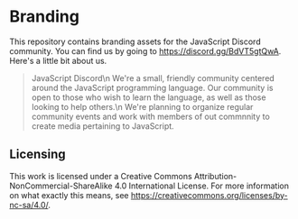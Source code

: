 # Branding
This repository contains branding assets for the JavaScript Discord community.
You can find us by going to https://discord.gg/BdVT5gtQwA.
Here's a little bit about us.
> JavaScript Discord\n
> We're a small, friendly community centered around the JavaScript programming language. Our community is open to those who wish to learn the language, as well as those looking to help others.\n
> We're planning to organize regular community events and work with members of out commnnity to create media pertaining to JavaScript.
## Licensing
This work is licensed under a Creative Commons Attribution-NonCommercial-ShareAlike 4.0 International License.
For more information on what exactly this means, see https://creativecommons.org/licenses/by-nc-sa/4.0/.
